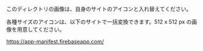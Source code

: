 このディレクトリの画像は、自身のサイトのアイコンと入れ替えてください。

各種サイズのアイコンは、以下のサイトで一括変換できます。512 x 512 px の画像を用意してください。

https://app-manifest.firebaseapp.com/
